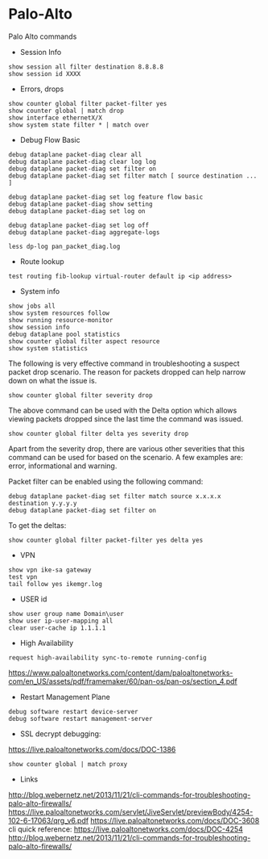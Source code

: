 Palo-Alto
=========

Palo Alto commands

- Session Info
```
show session all filter destination 8.8.8.8
show session id XXXX
```

- Errors, drops
```
show counter global filter packet-filter yes
show counter global | match drop
show interface ethernetX/X
show system state filter * | match over
```

- Debug Flow Basic
```
debug dataplane packet-diag clear all
debug dataplane packet-diag clear log log
debug dataplane packet-diag set filter on
debug dataplane packet-diag set filter match [ source destination ... ]

debug dataplane packet-diag set log feature flow basic
debug dataplane packet-diag show setting
debug dataplane packet-diag set log on

debug dataplane packet-diag set log off
debug dataplane packet-diag aggregate-logs 

less dp-log pan_packet_diag.log  
```

- Route lookup
```
test routing fib-lookup virtual-router default ip <ip address>
```

- System info

```
show jobs all
show system resources follow
show running resource-monitor
show session info
debug dataplane pool statistics
show counter global filter aspect resource
show system statistics
```

The following is very effective command in troubleshooting a suspect packet drop scenario. The reason for packets dropped can help narrow down on what the issue is.

```
show counter global filter severity drop
```
The above command can be used with the Delta option which allows viewing packets dropped since the last time the command was issued.
```
show counter global filter delta yes severity drop
```
Apart from the severity drop, there are various other severities that this command can be used for based on the scenario. A few examples are: error, informational and warning.

Packet filter can be enabled using the following command:

```
debug dataplane packet-diag set filter match source x.x.x.x destination y.y.y.y
debug dataplane packet-diag set filter on
```
To get the deltas:
```
show counter global filter packet-filter yes delta yes
```


- VPN 

```
show vpn ike-sa gateway
test vpn
tail follow yes ikemgr.log
```

- USER id 
```
show user group name Domain\user
show user ip-user-mapping all
clear user-cache ip 1.1.1.1

```
- High Availability
```
request high-availability sync-to-remote running-config
```
https://www.paloaltonetworks.com/content/dam/paloaltonetworks-com/en_US/assets/pdf/framemaker/60/pan-os/pan-os/section_4.pdf

- Restart Management Plane

```
debug software restart device-server
debug software restart management-server
```

- SSL decrypt debugging:

https://live.paloaltonetworks.com/docs/DOC-1386

```
show counter global | match proxy
```

- Links

http://blog.webernetz.net/2013/11/21/cli-commands-for-troubleshooting-palo-alto-firewalls/
https://live.paloaltonetworks.com/servlet/JiveServlet/previewBody/4254-102-6-17063/qrg_v6.pdf
https://live.paloaltonetworks.com/docs/DOC-3608
cli quick reference: https://live.paloaltonetworks.com/docs/DOC-4254
http://blog.webernetz.net/2013/11/21/cli-commands-for-troubleshooting-palo-alto-firewalls/
